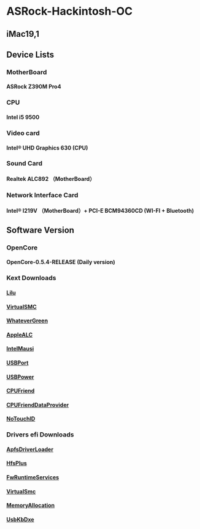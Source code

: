 # ASRock-Hackintosh-OC

## iMac19,1

## Device Lists

### MotherBoard
#### ASRock Z390M Pro4
### CPU
#### Intel i5 9500
### Video card
#### Intel® UHD Graphics 630 (CPU)
### Sound Card
#### Realtek ALC892 （MotherBoard）
### Network Interface Card
#### Intel® I219V （MotherBoard）+ PCI-E BCM94360CD (WI-FI + Bluetooth)

## Software Version

### OpenCore
#### OpenCore-0.5.4-RELEASE (Daily version)

### Kext Downloads
#### [Lilu](https://github.com/acidanthera/Lilu/releases)
#### [VirtualSMC](https://github.com/acidanthera/VirtualSMC/releases)
#### [WhateverGreen](https://github.com/acidanthera/WhateverGreen/releases)
#### [AppleALC](https://github.com/acidanthera/AppleALC/releases)
#### [IntelMausi](https://github.com/acidanthera/IntelMausi/releases)
#### [USBPort](https://blog.daliansky.net/Intel-FB-Patcher-USB-Custom-Video.html)
#### [USBPower](https://github.com/SeonMe/ASRock-Hackintosh-OC)
#### [CPUFriend](https://github.com/acidanthera/CPUFriend/releases)
#### [CPUFriendDataProvider](https://blog.xjn819.com/)
#### [NoTouchID](https://github.com/al3xtjames/NoTouchID/releases)

### Drivers efi Downloads
#### [ApfsDriverLoader](https://github.com/acidanthera/AppleSupportPkg/releases)
#### [HfsPlus](https://github.com/Dids/clover-builder/releases)
#### [FwRuntimeServices](https://github.com/acidanthera/AppleSupportPkg/releases)
#### [VirtualSmc](https://github.com/acidanthera/VirtualSMC/releases)
#### [MemoryAllocation](https://github.com/williambj1/OpenCore-Factory/releases/tag/OpenCore-UEFI-Drivers)
#### [UsbKbDxe](https://github.com/acidanthera/AppleSupportPkg/releases)
